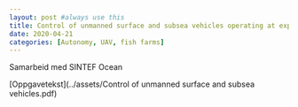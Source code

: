 ```yaml
---
layout: post #always use this
title: Control of unmanned surface and subsea vehicles operating at exposed fish farms in presence of time varying environmental disturbances  #This becomes the title of the page
date: 2020-04-21
categories: [Autonomy, UAV, fish farms]
---
```


Samarbeid med SINTEF Ocean

[Oppgavetekst](../assets/Control of unmanned surface and subsea vehicles.pdf)

